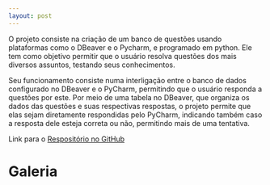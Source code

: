 ```yaml
---
layout: post
---
```


O projeto consiste na criação de um banco de questões usando plataformas como o DBeaver e o Pycharm, e programado em python.
Ele tem como objetivo permitir que o usuário resolva questões dos mais diversos assuntos, testando seus conhecimentos.

Seu funcionamento consiste numa interligação entre o banco de dados configurado no DBeaver e o PyCharm, permitindo que o usuário responda a questões por este.
Por meio de uma tabela no DBeaver, que organiza os dados das questões e suas respectivas respostas, o projeto permite que elas sejam diretamente respondidas pelo PyCharm, indicando também caso a resposta dele esteja correta ou não, permitindo mais de uma tentativa.


Link para o [Respositório no GitHub](https://github.com/liviavianac/banco_de_questoes.git)

# Galeria
